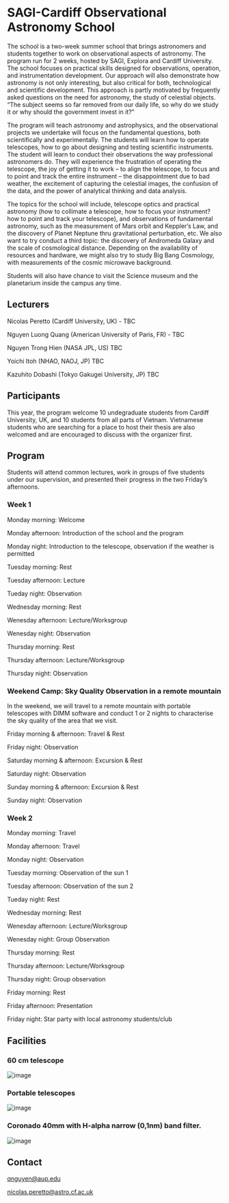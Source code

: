 # SAGI-Cardiff Observational Astronomy School

The school is a two-week summer school that brings astronomers and students together to work on observational aspects of astronomy. The program run for 2 weeks, hosted by SAGI, Explora and Cardiff University. The school focuses on practical skills designed for observations, operation, and instrumentation development. Our approach will also demonstrate how astronomy is not only interesting, but also critical for both, technological and scientific development. This approach is partly motivated by frequently asked questions on the need for astronomy, the study of celestial objects. “The subject seems so far removed from our daily life, so why do we study it or why should the government invest in it?”  

The program will teach astronomy and astrophysics, and the observational projects we undertake will focus on the fundamental questions, both scientifically and experimentally. The students will learn how to operate telescopes, how to go about designing and testing scientific instruments. The student will learn to conduct their observations the way professional astronomers do. They will experience the frustration of operating the telescope, the joy of getting it to work – to align the telescope, to focus and to point and track the entire instrument – the disappointment due to bad weather, the excitement of capturing the celestial images, the confusion of the data, and the power of analytical thinking and data analysis.

The topics for the school will include, telescope optics and practical astronomy (how to collimate a telescope, how to focus your instrument? how to point and track your telescope), and observations of fundamental astronomy, such as the measurement of Mars orbit and Keppler’s Law, and the discovery of Planet Neptune thru gravitational perturbation, etc. We also want to try conduct a third topic: the discovery of Andromeda Galaxy and the scale of cosmological distance. Depending on the availability of resources and hardware, we might also try to study Big Bang Cosmology, with measurements of the cosmic microwave background. 

Students will also have chance to visit the Science museum and the planetarium inside the campus any time.

## Lecturers
Nicolas Peretto (Cardiff University, UK) - TBC

Nguyen Luong Quang (American University of Paris, FR) - TBC

Nguyen Trong Hien (NASA JPL, US) TBC

Yoichi Itoh (NHAO, NAOJ, JP) TBC

Kazuhito Dobashi (Tokyo Gakugei University, JP) TBC

## Participants
This year, the program welcome 10 undegraduate students from Cardiff University, UK, and 10 students from all parts of Vietnam. Vietnamese students who are searching for a place to host their thesis are also welcomed and are encouraged to discuss with the organizer first. 

## Program
Students will attend common lectures, work in groups of five students under our supervision, and presented their progress in the two Friday’s afternoons.

### Week 1

Monday morning: Welcome

Monday afternoon: Introduction of the school and the program

Monday night:  Introduction to the telescope, observation if the weather is permitted

Tuesday morning: Rest 

Tuesday afternoon: Lecture

Tueday night: Observation

Wednesday morning: Rest

Wenesday afternoon: Lecture/Worksgroup

Wenesday night: Observation

Thursday morning: Rest

Thursday afternoon: Lecture/Worksgroup

Thursday night: Observation


### Weekend Camp: Sky Quality Observation in a remote mountain
In the weekend, we will travel to a remote mountain with portable telescopes with DIMM software and conduct 1 or 2 nights to characterise the sky quality of the area that we visit.

Friday morning & afternoon: Travel & Rest

Friday night: Observation

Saturday morning & afternoon: Excursion & Rest

Saturday night: Observation

Sunday morning & afternoon: Excursion & Rest

Sunday night: Observation


### Week 2

Monday morning: Travel

Monday afternoon: Travel

Monday night:  Observation

Tuesday morning: Observation of the sun 1 

Tuesday afternoon: Observation of the sun 2

Tueday night: Rest 

Wednesday morning: Rest

Wenesday afternoon: Lecture/Worksgroup

Wenesday night: Group Observation

Thursday morning: Rest 

Thursday afternoon: Lecture/Worksgroup

Thursday night: Group observation

Friday morning: Rest

Friday afternoon: Presentation

Friday night: Star party with local astronomy students/club



## Facilities

### 60 cm telescope
![image](https://user-images.githubusercontent.com/58369576/197818735-2b86f839-cc26-4cc6-8204-94609a7fdc50.png)

### Portable telescopes
![image](https://user-images.githubusercontent.com/58369576/197818253-5cbb13de-6ef6-41f0-bec2-a18596976b3c.png)

### Coronado 40mm with H-alpha narrow (0,1nm) band filter.
![image](https://user-images.githubusercontent.com/58369576/197819250-8b9e6bce-9e8e-452e-9cc1-c460b72064d5.png)








## Contact
qnguyen@aup.edu

nicolas.peretto@astro.cf.ac.uk




